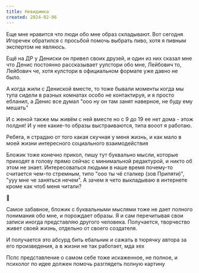 ```yaml
---
title: Невидимка
created: 2024-02-06
---
```


Еще мне нравится что люди обо мне образ складывают. Вот сегодня Игоречек обратился с просьбой помочь выбрать пиво, хотя я пивным экспертом не являюсь.

Ещё на ДР у Дениски он привел своих друзей, и один из них сказал мне что Денис постоянно рассказывает уулстори обо мне, Лейбович то, Лейбович че, хотя кулстори в официальном формате уже давно не было.

А когда жили с Дениской вместе, то тоже бывали моменты когда мы тупа сидели в разных комнатах особо не контактируя, и я просто ебланил, а Денис все думал "ооо ну он там занят наверное, не буду ему мешать"

И с женой также мы живём с ней вместе но с 9 до 19 ее нет дома - этож полдня! И у нее какие-то образы выстраиваются, типа вооот я работаю. 

Ребята, я страдаю от того какая скучная у меня жизнь, и как мало в моей жизни интересного социального взаимодействия

Бложик тоже конечно прикол, пишу тут буквально мысли, которые приходят в голову прямо сейчас с минимальной редактурой, и никто об этом не знает. Интересоваться людьми в наше время почему-то считается чем-то стремным, типо "ооо ты чё сталкер (зов Припяти)", "ууу мне че заняться нечем". А зачем я чето выкладываю в интернете кроме как чтоб меня читали?

🫥

Самое забавное, бложик с буквальными мыслями тоже не дает полного понимания обо мне, и порождает образы. Я и сам перечитывая свои записи иногда представляю другого человека. Получается, творчество живет своей жизнь, отдельно от своего создателя.

И получается это абсурд бить ебальник и сажать в тюрячку автора за его произведения, а в жизни не так работает, мда хех

Пспс представление о самом себе тоже искаженное, не полное, и психолог по идее должен помочь разглядеть полную картину 